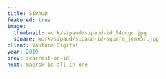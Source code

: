 ```yaml
---
title: SiPAUD
featured: true
image: 
  thumbnail: work/sipaud/sipaud-id_l4ocgc.jpg
  square: work/sipaud/sipaud-id-square_jemx5r.jpg
client: Vantura Digital
year: 2019
prev: seacrest-or-id
next: maersk-id-all-in-one
---
```

